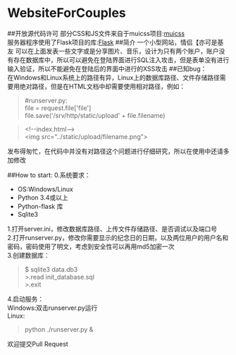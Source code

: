 # WebsiteForCouples
##开放源代码许可
部分CSS和JS文件来自于muicss项目:[muicss](https://github.com/muicss/mui)  
服务器程序使用了Flask项目的库:[Flask](https://github.com/mitsuhiko/flask)
##简介
一个小型网站，情侣【亦可是基友 可以在上面发表一些文字或是分享图片、音乐，设计为只有两个账户，账户没有存在数据库中，所以可以避免在登陆界面进行SQL注入攻击，但是表单没有进行输入验证，所以不能避免在登陆后的界面中进行的XSS攻击
##已知bug：  
在Windows和Linux系统上的路径有异，Linux上的数据库路径、文件存储路径需要用绝对路径，但是在HTML文档中却需要使用相对路径，例如：  
>\#runserver.py:  
>file = request.file['file']  
>file.save('/srv/http/static/upload' + file.filename)  

>&lt;!--index.html--&gt;  
>&lt;img src="../static/upload/filename.png"&gt;

发布得匆忙，在代码中并没有对路径这个问题进行仔细研究，所以在使用中还请多加修改

##How to start: 
0.系统要求：  
* OS:Windows/Linux  
* Python 3.4或以上
* Python-flask 库
* Sqlite3 
  
1.打开server.ini，修改数据库路径、上传文件存储路径、是否调试以及端口号  
2.打开runserver.py，修改你需要显示的纪念日的日期，以及两位用户的用户名和密码，密码使用了明文，考虑到安全性可以再用md5加密一次  
3.创建数据库： 
>$ sqlite3 data.db3  
>  \>.read init_database.sql  
>  \>.exit  

4.启动服务：  
Windows:双击runserver.py运行  
Linux:  
> python ./runserver.py &  
  
  
欢迎提交Pull Request
